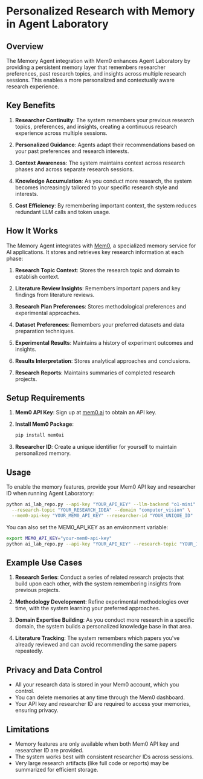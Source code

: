 # Personalized Research with Memory in Agent Laboratory

## Overview

The Memory Agent integration with Mem0 enhances Agent Laboratory by providing a persistent memory layer that remembers researcher preferences, past research topics, and insights across multiple research sessions. This enables a more personalized and contextually aware research experience.

## Key Benefits

1. **Researcher Continuity**: The system remembers your previous research topics, preferences, and insights, creating a continuous research experience across multiple sessions.

2. **Personalized Guidance**: Agents adapt their recommendations based on your past preferences and research interests.

3. **Context Awareness**: The system maintains context across research phases and across separate research sessions.

4. **Knowledge Accumulation**: As you conduct more research, the system becomes increasingly tailored to your specific research style and interests.

5. **Cost Efficiency**: By remembering important context, the system reduces redundant LLM calls and token usage.

## How It Works

The Memory Agent integrates with [Mem0](https://mem0.ai/), a specialized memory service for AI applications. It stores and retrieves key research information at each phase:

1. **Research Topic Context**: Stores the research topic and domain to establish context.

2. **Literature Review Insights**: Remembers important papers and key findings from literature reviews.

3. **Research Plan Preferences**: Stores methodological preferences and experimental approaches.

4. **Dataset Preferences**: Remembers your preferred datasets and data preparation techniques.

5. **Experimental Results**: Maintains a history of experiment outcomes and insights.

6. **Results Interpretation**: Stores analytical approaches and conclusions.

7. **Research Reports**: Maintains summaries of completed research projects.

## Setup Requirements

1. **Mem0 API Key**: Sign up at [mem0.ai](https://mem0.ai/) to obtain an API key.

2. **Install Mem0 Package**: 
   ```bash
   pip install mem0ai
   ```

3. **Researcher ID**: Create a unique identifier for yourself to maintain personalized memory.

## Usage

To enable the memory features, provide your Mem0 API key and researcher ID when running Agent Laboratory:

```bash
python ai_lab_repo.py --api-key "YOUR_API_KEY" --llm-backend "o1-mini" \
  --research-topic "YOUR_RESEARCH_IDEA" --domain "computer_vision" \
  --mem0-api-key "YOUR_MEM0_API_KEY" --researcher-id "YOUR_UNIQUE_ID"
```

You can also set the MEM0_API_KEY as an environment variable:

```bash
export MEM0_API_KEY="your-mem0-api-key"
python ai_lab_repo.py --api-key "YOUR_API_KEY" --research-topic "YOUR_IDEA" --researcher-id "YOUR_ID"
```

## Example Use Cases

1. **Research Series**: Conduct a series of related research projects that build upon each other, with the system remembering insights from previous projects.

2. **Methodology Development**: Refine experimental methodologies over time, with the system learning your preferred approaches.

3. **Domain Expertise Building**: As you conduct more research in a specific domain, the system builds a personalized knowledge base in that area.

4. **Literature Tracking**: The system remembers which papers you've already reviewed and can avoid recommending the same papers repeatedly.

## Privacy and Data Control

- All your research data is stored in your Mem0 account, which you control.
- You can delete memories at any time through the Mem0 dashboard.
- Your API key and researcher ID are required to access your memories, ensuring privacy.

## Limitations

- Memory features are only available when both Mem0 API key and researcher ID are provided.
- The system works best with consistent researcher IDs across sessions.
- Very large research artifacts (like full code or reports) may be summarized for efficient storage.